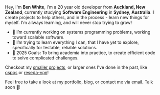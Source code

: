 Hey, I'm **Ben White**, I'm a 20 year old developer from **Auckland, New Zealand**, currently studying **Software Engineering** in **Sydney, Australia**. I create projects to help others, and in the process - learn new things for myself. I'm allways learning, and will never stop trying to grow!  
- 🔭 I’m currently working on systems programming problems, working toward scalable software. 
- 🌱 I’m trying to learn everything I can, that I have yet to explore, specifically for testable, reliable solutions.
- 🥅 2025 Goals: To bring academia into practice, to create efficient code to solve complicated challenges.

Checkout my [smaller projects](https://github.com/bennjii?tab=repositories), or larger ones I've done in the past, like [ospos](https://github.com/ospos-org) or [reseda-vpn](https://github.com/reseda-vpn)!

Feel free to take a look at my [portfolio](https://bennjii.dev/), [blog](https://blog.bennjii.dev/), or contact me via [email](contact@bennjii.dev). Talk soon 👋!
